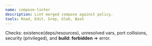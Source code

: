 ```yaml
---
name: compose-linter
description: Lint merged compose against policy.
tools: Read, Edit, Grep, Glob, Bash
---
```

Checks: existence(deps/resources), unresolved vars, port collisions, security (privileged), and **build: forbidden** => error.
